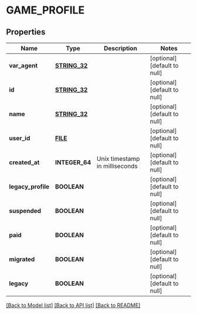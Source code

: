 # GAME_PROFILE

## Properties
Name | Type | Description | Notes
------------ | ------------- | ------------- | -------------
**var_agent** | [**STRING_32**](STRING_32.md) |  | [optional] [default to null]
**id** | [**STRING_32**](STRING_32.md) |  | [optional] [default to null]
**name** | [**STRING_32**](STRING_32.md) |  | [optional] [default to null]
**user_id** | [**FILE**](FILE.md) |  | [optional] [default to null]
**created_at** | **INTEGER_64** | Unix timestamp in milliseconds | [optional] [default to null]
**legacy_profile** | **BOOLEAN** |  | [optional] [default to null]
**suspended** | **BOOLEAN** |  | [optional] [default to null]
**paid** | **BOOLEAN** |  | [optional] [default to null]
**migrated** | **BOOLEAN** |  | [optional] [default to null]
**legacy** | **BOOLEAN** |  | [optional] [default to null]

[[Back to Model list]](../README.md#documentation-for-models) [[Back to API list]](../README.md#documentation-for-api-endpoints) [[Back to README]](../README.md)


